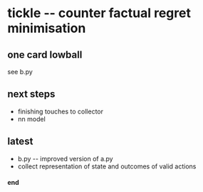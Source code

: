 # tickle -- counter factual regret minimisation

## one card lowball

see b.py

## next steps
 - finishing touches to collector 
 - nn model

## latest
 - b.py -- improved version of a.py
 - collect representation of state and outcomes of valid actions


#### end
